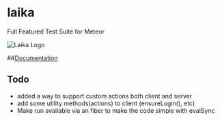 laika
=====
Full Featured Test Suite for Meteor

![Laika Logo](http://arunoda.github.io/laika/images/logo.png)

##[Documentation](http://arunoda.github.io/laika/images/logo.png)

## Todo
* added a way to support custom actions both client and server
* add some utility methods(actions) to client (ensureLogin(), etc)
* Make run available via an fiber to make the code simple with evalSync
